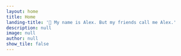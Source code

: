 ```yaml
---
layout: home
title: Home
landing-title: '👋 My name is Alex. But my friends call me Alex.'
description: null
image: null
author: null
show_tile: false
---
```

